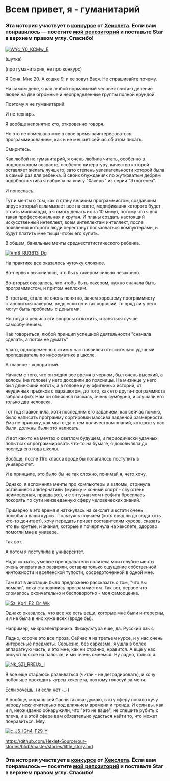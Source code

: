 # Всем привет, я - гуманитарий 

### Эта история участвует в [конкурсе](http://mystory.hexlet.io/) от [Хекслета](https://ru.hexlet.io/). Если вам понравилось — посетите [мой репозиторий](https://github.com/GlowBlood/our-stories) и поставьте Star в верхнем правом углу. Спасибо!

<a href="https://ibb.co/bJLO8e"><img src="https://preview.ibb.co/cCM7ZK/WYc_Y0_KCMw_E.jpg" alt="WYc_Y0_KCMw_E" border="0"></a>

(шутка)

(про гуманитария, не про конкурс)


Я Соня. Мне 20.  А кошке 9, и ее зовут Вася. Не спрашивайте почему.

На самом деле, я как любой нормальный человек считаю деление людей на две огромные и неопределенные группы полной ерундой.

Поэтому я не гуманитарий.

И не технарь.

Я вообще непонятно кто, откровенно говоря.

Но это не помешало мне в свое время заинтересоваться программированием, как и не мешает сейчас об этом писать. 

Смиритесь.

Как любой не гуманитарий, я очень любила читать, особенно в подростковом возрасте, особенно литературу, качество которой оставляет желать лучшего, зато степень увлекательности которой была в самый раз для ребенка.
В своих блужданиях по жутковатым дебрям подобного чтива я набрела на книгу "Хакеры" из серии "Этногенез".

И понеслась.

Тут и мечты о том, как я стану великим программистом, создавшим вирус который взламывает все на свете, модификация которого будет стоить миллиарды, а я смогу делать их за 10 минут, потому что я вся такая профессиональная и крутая. 
И планы создать настоящий искусственный интеллект, всем интеллектам интеллект, после появления
которого люди перестанут пользоваться компуктерами, и будут платить мне тыщи чтобы его купить. 

В общем, банальные мечты среднестатистического ребенка.

<a href="https://ibb.co/knqegz"><img src="https://preview.ibb.co/mKQC1z/Vm8_RU3613_Dg.jpg" alt="Vm8_RU3613_Dg" border="0"></a>

На практике все оказалось чуточку сложнее.

Во-первых выяснилось, что быть хакером сильно незаконно.

Во-вторых оказалось, что чтобы быть хакером, нужно сначала быть программистом, и притом неплохим.

В-третьих, стало не очень понятно, зачем хорошему программисту становиться хакером, ведь если он и так хороший, то вряд ли у него могут быть проблемы с деньгами.

Но тогда я решила эти вопросы отложить, и заняться лучше самообучением.

Как говориться, любой принцип успешной деятельности "сначала сделать, а потом не думать"

Благо, одновременно с этим у нас появился относительно удачный преподаватель по информатике в школе.

А главное - колоритный.

Начнем с того, что он ходил все время в черном, был очень высокий, а волосы (на голове) у него доходили до поясницы. 
На мизинце у него был длинющий ноготь, а в голове кучу офигенных историй,
от неудачных прыжков с парашютом, до того, как его друга-программиста забрали фсб. Нам он объяснял паскаль, очень сумбурно, и слушали его только два человека.

Тот год я закончила, хотя последним его заданием, как сейчас помню, было написать программу сортировки массива заданной размерности. Ума не приложу, как мы тогда с тем количеством знаний, которые у нас были,
должны были это написать.

И вот как-то на мечтах о светлом будущем, и периодически удачных попытках спрограммировать что-то на бумаге, я доковыляла до последнего года школы.

Вообще, после 11го класса вроде бы полагалось поступить в университет.

И в принципе, это было бы не так сложно, понимай я, чего хочу.

Однако, я вспомнила мечты про компьютеры и взломы, отринула оставшиеся альтернативы (музыку и конный спорт - скукотень неимоверная, правда же), и с энтузиазмом неофита бросилась покорять по сути неизведанную сферу человеческих знаний.

Примерно в это время я наткнулась на хекслет и кстати очень полюбила ваши курсы. Пользуясь случаем (хотя вряд ли до сюда хоть кто-то дочитает), хочу передать привет составителям курсов, сказать что вы крутые, и знания, которые я почерпнула
на хекслете, здорово помогли мне в универе.

Так вот.

А потом я поступила в университет.

Надо сказать, умелые преподаватели политеха мои голубые мечты очень оперативно развеяли, оставив только ощущение собственной ничтожности и вселенской тупости, сосредоточенной в одной мне.

Там вот в анотации было предложено рассказать о том, "что вы ломали", пока становились программистом. Так вот, первое что сломалось окончательно и бесповоротно - моя самооценка.

<a href="https://ibb.co/gWmkMz"><img src="https://preview.ibb.co/fyAC1z/5z_Kp4_F2_Dr_Wk.jpg" alt="5z_Kp4_F2_Dr_Wk" border="0"></a>


Однако оказалось, что все же есть вещи, которые мне были интересны, и я не была в них хуже всех (вроде бы).

Например, микроэлектроника. Физкультура еще, да. Русский язык.

Ладно, короче это все проза. Сейчас я на третьем курсе, и у нас очень интересные предметы. Серьезно, без сарказма. я ушла в более аппаратную часть, и это мне, как ни странно, нравится. А еще у нас рисуют всякое на палочке, и мы очень смеемся. Ну ладно, только я. 

<a href="https://ibb.co/hpaC1z"><img src="https://preview.ibb.co/bXEi8e/Nk_SZj_RREUx_I.jpg" alt="Nk_SZj_RREUx_I" border="0"></a>

Я все еще стараюсь развиваться (читай - не деградировать), и хочу побольше проходить курсы хекслета, поэтому голосуй за меня.

Если хочешь. (и если нет -_-)

А вообще, мораль сей басни такова: думаю, в эту сферу попало кучу народу исключительно под влиянием времени и тренда. И если вы, как и я, неожиданно обнаружили, что "это не ваше", не спешите
рубить с плеча, и в этой сфере вам обязательно удасться найти то, что может понравиться. Мяу.

<a href="https://ibb.co/fs4SZK"><img src="https://preview.ibb.co/eqMkMz/c_J5_IGh4_F29_Y.jpg" alt="c_J5_IGh4_F29_Y" border="0"></a>

https://github.com/Hexlet-Source/our-stories/blob/master/stories/little_story.md

### Эта история участвует в [конкурсе](http://mystory.hexlet.io/) от [Хекслета](https://ru.hexlet.io/). Если вам понравилось — посетите [мой репозиторий](https://github.com/GlowBlood/our-stories) и поставьте Star в верхнем правом углу. Спасибо!
